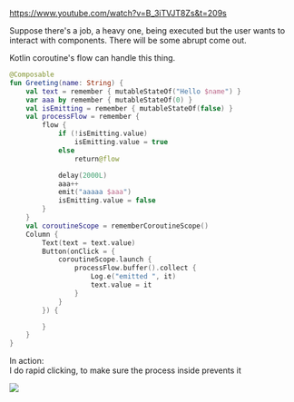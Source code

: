 https://www.youtube.com/watch?v=B_3iTVJT8Zs&t=209s 

Suppose there's a job, a heavy one, being executed but the user wants to interact with components.
There will be some abrupt come out.

Kotlin coroutine's flow can handle this thing.

```kotlin
@Composable
fun Greeting(name: String) {
    val text = remember { mutableStateOf("Hello $name") }
    var aaa by remember { mutableStateOf(0) }
    val isEmitting = remember { mutableStateOf(false) }
    val processFlow = remember {
        flow {
            if (!isEmitting.value)
                isEmitting.value = true
            else
                return@flow

            delay(2000L)
            aaa++
            emit("aaaaa $aaa")
            isEmitting.value = false
        }
    }
    val coroutineScope = rememberCoroutineScope()
    Column {
        Text(text = text.value)
        Button(onClick = {
            coroutineScope.launch {
                processFlow.buffer().collect {
                    Log.e("emitted ", it)
                    text.value = it
                }
            }
        }) {

        }
    }
}
```

In action: \
I do rapid clicking, to make sure the process inside prevents it

<img src='/blob/master/Record_2021_12_25_16_13_08_228.gif'>

